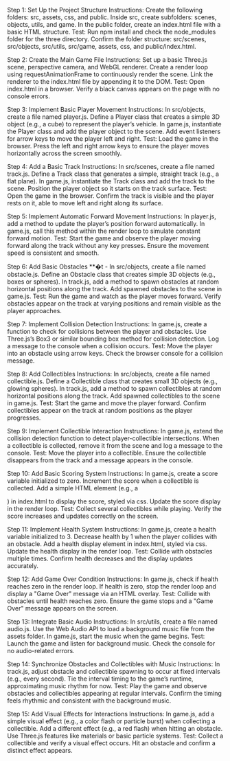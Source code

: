 Step 1: Set Up the Project Structure
Instructions:
Create the following folders: src, assets, css, and public.
Inside src, create subfolders: scenes, objects, utils, and game.
In the public folder, create an index.html file with a basic HTML structure.
Test:
Run npm install and check the node_modules folder for the three directory.
Confirm the folder structure: src/scenes, src/objects, src/utils, src/game, assets, css, and public/index.html.

Step 2: Create the Main Game File
Instructions:
Set up a basic Three.js scene, perspective camera, and WebGL renderer.
Create a render loop using requestAnimationFrame to continuously render the scene.
Link the renderer to the index.html file by appending it to the DOM.
Test:
Open index.html in a browser.
Verify a black canvas appears on the page with no console errors.

Step 3: Implement Basic Player Movement
Instructions:
In src/objects, create a file named player.js.
Define a Player class that creates a simple 3D object (e.g., a cube) to represent the player’s vehicle.
In game.js, instantiate the Player class and add the player object to the scene.
Add event listeners for arrow keys to move the player left and right.
Test:
Load the game in the browser.
Press the left and right arrow keys to ensure the player moves horizontally across the screen smoothly.

Step 4: Add a Basic Track
Instructions:
In src/scenes, create a file named track.js.
Define a Track class that generates a simple, straight track (e.g., a flat plane).
In game.js, instantiate the Track class and add the track to the scene.
Position the player object so it starts on the track surface.
Test:
Open the game in the browser.
Confirm the track is visible and the player rests on it, able to move left and right along its surface.

Step 5: Implement Automatic Forward Movement
Instructions:
In player.js, add a method to update the player’s position forward automatically.
In game.js, call this method within the render loop to simulate constant forward motion.
Test:
Start the game and observe the player moving forward along the track without any key presses.
Ensure the movement speed is consistent and smooth.

Step 6: Add Basic Obstacles
**�t - In src/objects, create a file named obstacle.js.
Define an Obstacle class that creates simple 3D objects (e.g., boxes or spheres).
In track.js, add a method to spawn obstacles at random horizontal positions along the track.
Add spawned obstacles to the scene in game.js.
Test:
Run the game and watch as the player moves forward.
Verify obstacles appear on the track at varying positions and remain visible as the player approaches.

Step 7: Implement Collision Detection
Instructions:
In game.js, create a function to check for collisions between the player and obstacles.
Use Three.js’s Box3 or similar bounding box method for collision detection.
Log a message to the console when a collision occurs.
Test:
Move the player into an obstacle using arrow keys.
Check the browser console for a collision message.

Step 8: Add Collectibles
Instructions:
In src/objects, create a file named collectible.js.
Define a Collectible class that creates small 3D objects (e.g., glowing spheres).
In track.js, add a method to spawn collectibles at random horizontal positions along the track.
Add spawned collectibles to the scene in game.js.
Test:
Start the game and move the player forward.
Confirm collectibles appear on the track at random positions as the player progresses.

Step 9: Implement Collectible Interaction
Instructions:
In game.js, extend the collision detection function to detect player-collectible intersections.
When a collectible is collected, remove it from the scene and log a message to the console.
Test:
Move the player into a collectible.
Ensure the collectible disappears from the track and a message appears in the console.

Step 10: Add Basic Scoring System
Instructions:
In game.js, create a score variable initialized to zero.
Increment the score when a collectible is collected.
Add a simple HTML element (e.g., a <div>) in index.html to display the score, styled via css.
Update the score display in the render loop.
Test:
Collect several collectibles while playing.
Verify the score increases and updates correctly on the screen.

Step 11: Implement Health System
Instructions:
In game.js, create a health variable initialized to 3.
Decrease health by 1 when the player collides with an obstacle.
Add a health display element in index.html, styled via css.
Update the health display in the render loop.
Test:
Collide with obstacles multiple times.
Confirm health decreases and the display updates accurately.

Step 12: Add Game Over Condition
Instructions:
In game.js, check if health reaches zero in the render loop.
If health is zero, stop the render loop and display a "Game Over" message via an HTML overlay.
Test:
Collide with obstacles until health reaches zero.
Ensure the game stops and a "Game Over" message appears on the screen.

Step 13: Integrate Basic Audio
Instructions:
In src/utils, create a file named audio.js.
Use the Web Audio API to load a background music file from the assets folder.
In game.js, start the music when the game begins.
Test:
Launch the game and listen for background music.
Check the console for no audio-related errors.

Step 14: Synchronize Obstacles and Collectibles with Music
Instructions:
In track.js, adjust obstacle and collectible spawning to occur at fixed intervals (e.g., every second).
Tie the interval timing to the game’s runtime, approximating music rhythm for now.
Test:
Play the game and observe obstacles and collectibles appearing at regular intervals.
Confirm the timing feels rhythmic and consistent with the background music.

Step 15: Add Visual Effects for Interactions
Instructions:
In game.js, add a simple visual effect (e.g., a color flash or particle burst) when collecting a collectible.
Add a different effect (e.g., a red flash) when hitting an obstacle.
Use Three.js features like materials or basic particle systems.
Test:
Collect a collectible and verify a visual effect occurs.
Hit an obstacle and confirm a distinct effect appears.